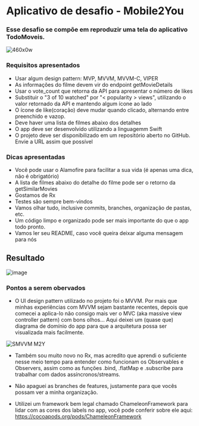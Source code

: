 # Aplicativo de desafio - Mobile2You

### Esse desafio se compõe em reproduzir uma tela do aplicativo TodoMoveis.

![460x0w](https://user-images.githubusercontent.com/49958388/130621852-faf48405-050a-49d1-8664-2c5577868bed.png)

### Requisitos apresentados

- Usar algum design pattern: MVP, MVVM, MVVM-C, VIPER
- As informações do filme devem vir do endpoint getMovieDetails
- Usar o vote_count que retorna da API para apresentar o número de likes
- Substituir o "3 of 10 watched" por "< popularity > views", utilizando o valor retornado da API e mantendo algum ícone ao lado
- O ícone de like(coração) deve mudar quando clicado, alternando entre preenchido e vazop.
- Deve haver uma lista de filmes abaixo dos detalhes
- O app deve ser desenvolvido utilizando a linguagemm Swift
- O projeto deve ser disponibilizado em um repositório aberto no GitHub. Envie a URL assim que possível

### Dicas apresentadas

- Você pode usar o Alamofire para facilitar a sua vida (é apenas uma dica, não é obrigatório)
- A lista de filmes abaixo do detalhe do filme pode ser o retorno da getSimilarMovies
- Gostamos de Rx
- Testes são sempre bem-vindos
- Vamos olhar tudo, inclusive commits, branches, organização de pastas, etc.
- Um código limpo e organizado pode ser mais importante do que o app todo pronto.
- Vamos ler seu README, caso você queira deixar alguma mensagem para nós

## Resultado

![image](https://user-images.githubusercontent.com/49958388/130620671-6996df7d-6ae4-421e-902e-2cd9eb23c9fb.png)

### Pontos a serem obervados

- O UI design pattern utilizado no projeto foi o MVVM. Por mais que minhas experiências com MVVM sejam bastante recentes, depois que comecei a aplica-lo não consigo mais ver o MVC (aka massive view controller pattern) com bons olhos... Aqui deixei um (quase que) diagrama de domínio do app para que a arquitetura possa ser visualizada mais facilmente.

![SMVVM M2Y](https://user-images.githubusercontent.com/49958388/130621287-cd6edeef-4ca9-4f33-acbc-15c9d1b7478c.png)

- Também sou muito novo no Rx, mas acredito que aprendi o suficiente nesse meio tempo para entender como funcionam os Observables e Observers, assim como as funções .bind, .flatMap e .subscribe para trabalhar com dados assíncronos/streams.

- Não apaguei as branches de features, justamente para que vocês possam ver a minha organização.

- Utilizei um framework bem legal chamado ChameleonFramework para lidar com as cores dos labels no app, você pode conferir sobre ele aqui: https://cocoapods.org/pods/ChameleonFramework
